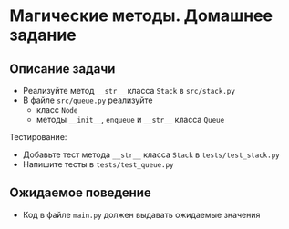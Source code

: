 # Магические методы. Домашнее задание

## Описание задачи

- Реализуйте метод `__str__` класса `Stack` в `src/stack.py`
- В файле `src/queue.py` реализуйте
  - класс `Node`
  - методы `__init__`, `enqueue` и `__str__` класса `Queue`

Тестирование:
- Добавьте тест метода `__str__` класса `Stack` в `tests/test_stack.py`
- Напишите тесты в `tests/test_queue.py`

## Ожидаемое поведение
- Код в файле `main.py` должен выдавать ожидаемые значения
